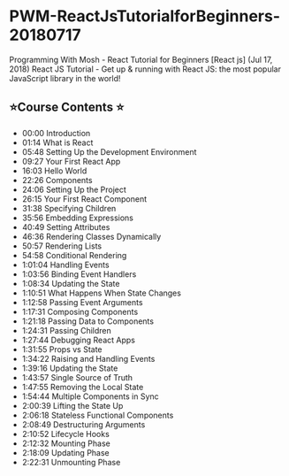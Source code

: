 # PWM-ReactJsTutorialforBeginners-20180717

Programming With Mosh - React Tutorial for Beginners [React js] (Jul 17, 2018)
React JS Tutorial - Get up & running with React JS: the most popular JavaScript library in the world! 

## ⭐️Course Contents ⭐️

* 00:00​ Introduction
* 01:14​ What is React
* 05:48​ Setting Up the Development Environment 
* 09:27​ Your First React App
* 16:03​ Hello World
* 22:26​ Components
* 24:06​ Setting Up the Project
* 26:15​ Your First React Component
* 31:38​ Specifying Children
* 35:56​ Embedding Expressions
* 40:49​ Setting Attributes
* 46:36​ Rendering Classes Dynamically
* 50:57​ Rendering Lists
* 54:58​ Conditional Rendering
* 1:01:04​ Handling Events
* 1:03:56​ Binding Event Handlers
* 1:08:34​ Updating the State
* 1:10:51​ What Happens When State Changes 
* 1:12:58​ Passing Event Arguments
* 1:17:31​ Composing Components
* 1:21:18​ Passing Data to Components
* 1:24:31​ Passing Children
* 1:27:44​ Debugging React Apps
* 1:31:55​ Props vs State
* 1:34:22​ Raising and Handling Events
* 1:39:16​ Updating the State
* 1:43:57​ Single Source of Truth
* 1:47:55​ Removing the Local State
* 1:54:44​ Multiple Components in Sync 
* 2:00:39​ Lifting the State Up
* 2:06:18​ Stateless Functional Components
* 2:08:49​ Destructuring Arguments
* 2:10:52​ Lifecycle Hooks
* 2:12:32​ Mounting Phase 
* 2:18:09​ Updating Phase 
* 2:22:31​ Unmounting Phase
